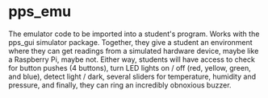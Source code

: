 # pps_emu
The emulator code to be imported into a student's program.  Works with the pps_gui simulator package.  Together, they give a student an environment where they can get readings from a simulated hardware device, maybe like a Raspberry Pi, maybe not.  Either way, students will have access to check for button pushes (4 buttons), turn LED lights on / off (red, yellow, green, and blue), detect light / dark, several sliders for temperature, humidity and pressure, and finally, they can ring an incredibly obnoxious buzzer.
